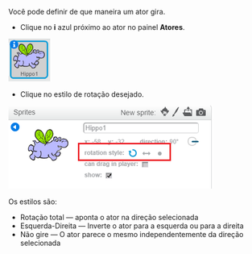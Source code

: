 Você pode definir de que maneira um ator gira.

- Clique no **i** azul próximo ao ator no painel **Atores**.

![Clique no i](images/click-i.png)

- Clique no estilo de rotação desejado.

![Estilo de rotação diferente](images/rotation-style.png)

Os estilos são:

- Rotação total — aponta o ator na direção selecionada
- Esquerda-Direita — Inverte o ator para a esquerda ou para a direita
- Não gire — O ator parece o mesmo independentemente da direção selecionada